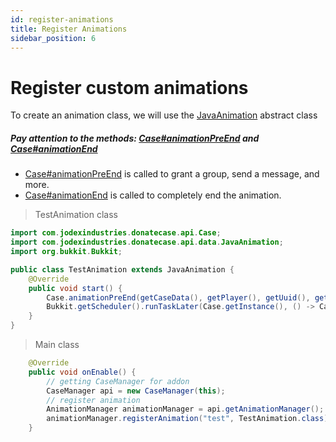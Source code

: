 ```yaml
---
id: register-animations
title: Register Animations
sidebar_position: 6
---
```

# Register custom animations


To create an animation class, we will use the [JavaAnimation](https://repo.jodexindustries.xyz/javadoc/releases/com/jodexindustries/donatecase/spigot/2.2.6.7/raw/com/jodexindustries/donatecase/api/data/JavaAnimation.html) abstract class

##### Pay attention to the methods: [Case#animationPreEnd](https://repo.jodexindustries.xyz/javadoc/releases/com/jodexindustries/donatecase/spigot/2.2.6.7/raw/com/jodexindustries/donatecase/api/Case.html#animationPreEnd(com.jodexindustries.donatecase.api.data.CaseData,org.bukkit.OfflinePlayer,boolean,com.jodexindustries.donatecase.api.data.CaseData.Item,org.bukkit.Location)) and [Case#animationEnd](https://repo.jodexindustries.xyz/javadoc/releases/com/jodexindustries/donatecase/spigot/2.2.6.7/raw/com/jodexindustries/donatecase/api/Case.html#animationEnd(com.jodexindustries.donatecase.api.data.CaseData,org.bukkit.entity.Player,java.util.UUID,com.jodexindustries.donatecase.api.data.CaseData.Item))
- [Case#animationPreEnd](https://repo.jodexindustries.xyz/javadoc/releases/com/jodexindustries/donatecase/spigot/2.2.6.7/raw/com/jodexindustries/donatecase/api/Case.html#animationPreEnd(com.jodexindustries.donatecase.api.data.CaseData,org.bukkit.entity.Player,boolean,com.jodexindustries.donatecase.api.data.CaseData.Item)) is called to grant a group, send a message, and more.
- [Case#animationEnd](https://repo.jodexindustries.xyz/javadoc/releases/com/jodexindustries/donatecase/spigot/2.2.6.7/raw/com/jodexindustries/donatecase/api/Case.html#animationEnd(com.jodexindustries.donatecase.api.data.CaseData,org.bukkit.entity.Player,java.util.UUID,com.jodexindustries.donatecase.api.data.CaseData.Item)) is called to completely end the animation.

> TestAnimation class
```java
import com.jodexindustries.donatecase.api.Case;
import com.jodexindustries.donatecase.api.data.JavaAnimation;
import org.bukkit.Bukkit;

public class TestAnimation extends JavaAnimation {
    @Override
    public void start() {
        Case.animationPreEnd(getCaseData(), getPlayer(), getUuid(), getWinItem());
        Bukkit.getScheduler().runTaskLater(Case.getInstance(), () -> Case.animationEnd(getCaseData(), getPlayer(), getUuid(), getWinItem()),20L);
    }
}


```

> Main class
```java
    @Override
    public void onEnable() {
        // getting CaseManager for addon
        CaseManager api = new CaseManager(this);
        // register animation
        AnimationManager animationManager = api.getAnimationManager();
        animationManager.registerAnimation("test", TestAnimation.class);
    }
```